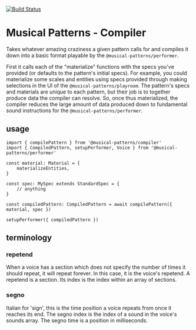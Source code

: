 [![Build Status](https://travis-ci.com/MusicalPatterns/compiler.svg?branch=master)](https://travis-ci.com/MusicalPatterns/compiler)

# Musical Patterns - Compiler

Takes whatever amazing craziness a given pattern calls for and compiles it down into a basic format playable by the `@musical-patterns/performer`.

First it calls each of the "materialize" functions with the specs you've provided (or defaults to the pattern's initial specs).
For example, you could materialize some scales and entities using specs provided through making selections in the UI of the `@musical-patterns/playroom`.
The pattern's specs and materials are unique to each pattern, but their job is to together produce data the compiler can resolve.
So, once thus materialized, the compiler reduces the large amount of data produced down to fundamental sound instructions for the `@musical-patterns/performer`.

## usage

```
import { compilePattern } from '@musical-patterns/compiler'
import { CompiledPattern, setupPerformer, Voice } from '@musical-patterns/performer'

const material: Material = {
	materializeEntities,
}

const spec: MySpec extends StandardSpec = {
	// anything
}

const compiledPattern: CompiledPattern = await compilePattern({ material, spec })

setupPerformer({ compiledPattern })

```

## terminology

### repetend

When a voice has a section which does not specify the number of times it should repeat, it will repeat forever. 
In this case, it is the voice's repetend. A repetend is a section. Its index is the index within an array of sections.

### segno

Italian for 'sign', this is the time position a voice repeats from once it reaches its end.
The segno index is the index of a sound in the voice's sounds array.
The segno time is a position in milliseconds.
